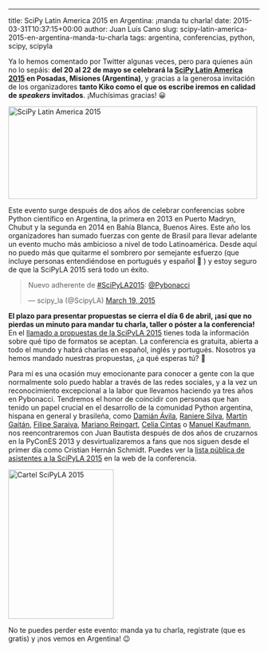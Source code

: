 ---
title: SciPy Latin America 2015 en Argentina: ¡manda tu charla!
date: 2015-03-31T10:37:15+00:00
author: Juan Luis Cano
slug: scipy-latin-america-2015-en-argentina-manda-tu-charla
tags: argentina, conferencias, python, scipy, scipyla

Ya lo hemos comentado por Twitter algunas veces, pero para quienes aún no lo sepáis: **del 20 al 22 de mayo se celebrará la [SciPy Latin America 2015](http://www.scipyla.org/conf/2015/) en Posadas, Misiones (Argentina)**, y gracias a la generosa invitación de los organizadores **tanto Kiko como el que os escribe iremos en calidad de _speakers_ invitados**. ¡Muchísimas gracias! 😀

<img src="http://pybonacci.org/wp-content/uploads/2015/03/624x233-fondo-blanco.png" alt="SciPy Latin America 2015" width="499" height="186" class="size-full wp-image-3307" srcset="https://pybonacci.es/wp-content/uploads/2015/03/624x233-fondo-blanco.png 499w, https://pybonacci.es/wp-content/uploads/2015/03/624x233-fondo-blanco-300x111.png 300w" sizes="(max-width: 499px) 100vw, 499px" />

Este evento surge después de dos años de celebrar conferencias sobre Python científico en Argentina, la primera en 2013 en Puerto Madryn, Chubut y la segunda en 2014 en Bahía Blanca, Buenos Aires. Este año los organizadores han sumado fuerzas con gente de Brasil para llevar adelante un evento mucho más ambicioso a nivel de todo Latinoamérica. Desde aquí no puedo más que quitarme el sombrero por semejante esfuerzo (que incluye personas entendiéndose en portugués y español 🙂 ) y estoy seguro de que la SciPyLA 2015 será todo un éxito.

<blockquote class="twitter-tweet" width="550">
  <p>
    Nuevo adherente de <a href="https://twitter.com/hashtag/SciPyLA2015?src=hash">#SciPyLA2015</a>: <a href="https://twitter.com/Pybonacci">@Pybonacci</a>
  </p>
  
  <p>
    &mdash; scipy_la (@ScipyLA) <a href="https://twitter.com/ScipyLA/status/578675365742288898">March 19, 2015</a>
  </p>
</blockquote>



**El plazo para presentar propuestas se cierra el día 6 de abril, ¡así que no pierdas un minuto para mandar tu charla, taller o póster a la conferencia!** En el [llamado a propuestas de la SciPyLA 2015](http://conf.scipyla.org/activity/call_for_proposals) tienes toda la información sobre qué tipo de formatos se aceptan. La conferencia es gratuita, abierta a todo el mundo y habrá charlas en español, inglés y portugués. Nosotros ya hemos mandado nuestras propuestas, ¿a qué esperas tú? 🙂

Para mí es una ocasión muy emocionante para conocer a gente con la que normalmente solo puedo hablar a través de las redes sociales, y a la vez un reconocimiento excepcional a la labor que llevamos haciendo ya tres años en Pybonacci. Tendremos el honor de coincidir con personas que han tenido un papel crucial en el desarrollo de la comunidad Python argentina, hispana en general y brasileña, como [Damián Ávila](http://www.damian.oquanta.info/), [Raniere Silva](http://blog.rgaiacs.com/), [Martín Gaitán](http://mgaitan.github.io/), [Filipe Saraiva](http://blog.filipesaraiva.info/), [Mariano Reingart](http://reingart.blogspot.com.es/), [Celia Cintas](https://yetanotherlog.wordpress.com/) o [Manuel Kaufmann](http://elblogdehumitos.com.ar/), nos reencontraremos con Juan Bautista después de dos años de cruzarnos en la PyConES 2013 y desvirtualizaremos a fans que nos siguen desde el primer día como Cristian Hernán Schmidt. Puedes ver la [lista pública de asistentes a la SciPyLA 2015](http://conf.scipyla.org/stats/attendees) en la web de la conferencia.

[<img src="http://pybonacci.org/wp-content/uploads/2015/03/scipyla2015-211x300.jpg" alt="Cartel SciPyLA 2015" width="211" height="300" class="aligncenter size-medium wp-image-3310" srcset="https://pybonacci.es/wp-content/uploads/2015/03/scipyla2015-211x300.jpg 211w, https://pybonacci.es/wp-content/uploads/2015/03/scipyla2015.jpg 583w" sizes="(max-width: 211px) 100vw, 211px" />](http://pybonacci.org/wp-content/uploads/2015/03/scipyla2015.jpg)

No te puedes perder este evento: manda ya tu charla, regístrate (que es gratis) y ¡nos vemos en Argentina! 😉